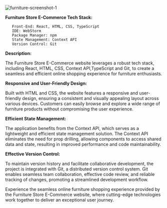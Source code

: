 
![furniture-screenshot-1](https://github.com/DevMari999/e-commerce-furniture/assets/135366781/584fe826-637a-4c91-83bb-d8efcc07b7bf)


<b>Furniture Store E-Commerce Tech Stack:</b>
  
       Front-End: React, HTML, CSS, TypeScript
       IDE: WebStorm
       Package Manager: npm
       State Management: Context API
       Version Control: Git

<b>Description:</b>

The Furniture Store E-Commerce website leverages a robust tech stack, including React, HTML, CSS, Context API,TypeScript and Git, to create a seamless and efficient online shopping experience for furniture enthusiasts.

<b>Responsive and User-Friendly Design:</b>

Built with HTML and CSS, the website features a responsive and user-friendly design, ensuring a consistent and visually appealing layout across various devices. Customers can easily browse and explore a wide range of furniture products without compromising the user experience.

<b>Efficient State Management:</b>

The application benefits from the Context API, which serves as a lightweight and efficient state management solution. The Context API eliminates the need for prop drilling, allowing components to access shared data and state, resulting in improved performance and code maintainability.

<b>Effective Version Control:</b>

To maintain version history and facilitate collaborative development, the project is integrated with Git, a distributed version control system. Git enables seamless team collaboration, effective code review, and reliable tracking of changes, promoting a streamlined development workflow.

Experience the seamless online furniture shopping experience provided by the Furniture Store E-Commerce website, where cutting-edge technologies work together to deliver an exceptional user journey.
